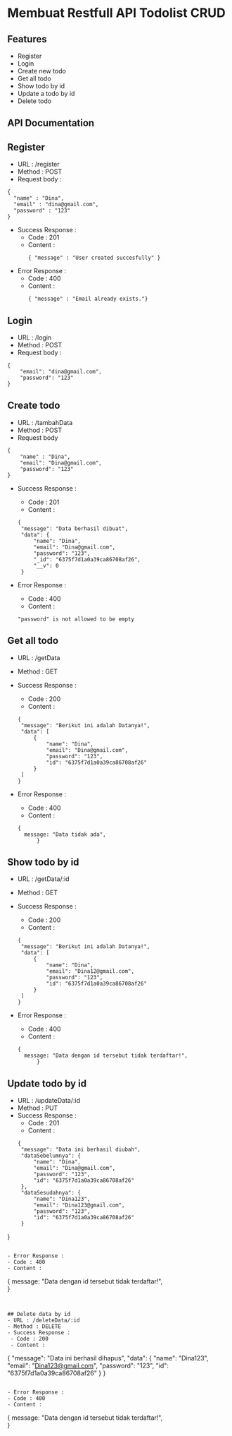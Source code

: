 # Membuat Restfull API Todolist CRUD 
## Features
- Register 
- Login 
- Create new todo
- Get all todo
- Show todo by id
- Update a todo by id
- Delete todo 


## API Documentation 
## Register 
  - URL : /register
  - Method : POST 
  - Request body : 
``` 
{
  "name" : "Dina",
  "email" : "dina@gmail.com",
  "password" : "123"
}
```
- Success Response :
  - Code : 201
  - Content : 
    ```
    { "message" : "User created succesfully" }
    ``` 
- Error Response :
  - Code : 400
  - Content :
    ``` 
    { "message" : "Email already exists."}
    ```

## Login 
- URL : /login
- Method : POST 
- Request body :
``` 
{
    "email": "dina@gmail.com",
    "password": "123"
}
```


## Create todo 
- URL : /tambahData
- Method : POST
- Request body 
``` 
{
    "name" : "Dina",
    "email": "Dina@gmail.com",
    "password": "123"
}
``` 
- Success Response :
   - Code : 201
   - Content : 
   ```
   {
    "message": "Data berhasil dibuat",
    "data": {
        "name": "Dina",
        "email": "Dina@gmail.com",
        "password": "123",
        "_id": "6375f7d1a0a39ca86708af26",
        "__v": 0
    }
   ```
   
- Error Response : 
  - Code : 400
  - Content : 
  ``` 
  "password" is not allowed to be empty
  ``` 

## Get all todo 
- URL : /getData
- Method : GET
- Success Response :
   - Code : 200
   - Content : 
   ```
  {
    "message": "Berikut ini adalah Datanya!",
    "data": [
        {
            "name": "Dina",
            "email": "Dina@gmail.com",
            "password": "123",
            "id": "6375f7d1a0a39ca86708af26"
        }
    ]
  }
   ```
   
- Error Response : 
  - Code : 400
  - Content : 
  ``` 
  {
    message: "Data tidak ada",  
        }
  ``` 
  
## Show todo by id 
- URL : /getData/:id
- Method : GET
- Success Response :
   - Code : 200
   - Content : 
   ```
  {
    "message": "Berikut ini adalah Datanya!",
    "data": [
        {
            "name": "Dina",
            "email": "Dina12@gmail.com",
            "password": "123",
            "id": "6375f7d1a0a39ca86708af26"
        }
    ]
  }
   ```
   
- Error Response : 
  - Code : 400
  - Content : 
  ``` 
  {
    message: "Data dengan id tersebut tidak terdaftar!",  
        }
  ``` 
  
## Update todo by id
- URL : /updateData/:id
- Method : PUT
- Success Response :
   - Code : 201
   - Content : 
   ```
  {
    "message": "Data ini berhasil diubah",
    "dataSebelumnya": {
        "name": "Dina",
        "email": "Dina@gmail.com",
        "password": "123",
        "id": "6375f7d1a0a39ca86708af26"
    },
    "dataSesudahnya": {
        "name": "Dina123",
        "email": "Dina123@gmail.com",
        "password": "123",
        "id": "6375f7d1a0a39ca86708af26"
    }
}
   ```
   
- Error Response : 
  - Code : 400
  - Content : 
  ``` 
  {
    message: "Data dengan id tersebut tidak terdaftar!",  
        }
  ``` 

  
## Delete data by id 
- URL : /deleteData/:id
- Method : DELETE
- Success Response :
   - Code : 200
   - Content : 
   ```
  {
    "message": "Data ini berhasil dihapus",
    "data": {
        "name": "Dina123",
        "email": "Dina123@gmail.com",
        "password": "123",
        "id": "6375f7d1a0a39ca86708af26"
    }
}
   ```
   
- Error Response : 
  - Code : 400
  - Content : 
  ``` 
  {
    message: "Data dengan id tersebut tidak terdaftar!",  
        }
  ``` 





